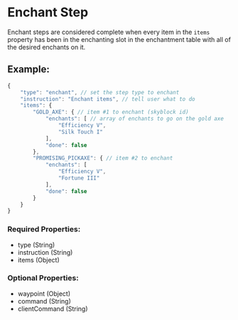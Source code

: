 # Enchant Step
Enchant steps are considered complete when every item in the ``items`` property has been in the enchanting slot in the enchantment table with all of the desired enchants on it.

## Example:
```js
{
    "type": "enchant", // set the step type to enchant
    "instruction": "Enchant items", // tell user what to do
    "items": {
        "GOLD_AXE": { // item #1 to enchant (skyblock id)
            "enchants": [ // array of enchants to go on the gold axe
                "Efficiency V",
                "Silk Touch I"
            ],
            "done": false
        },
        "PROMISING_PICKAXE": { // item #2 to enchant
            "enchants": [
                "Efficiency V",
                "Fortune III"
            ],
            "done": false
        }
    }
}
```
### Required Properties:
- type (String)
- instruction (String)
- items (Object)

### Optional Properties:
- waypoint (Object)
- command (String)
- clientCommand (String)
